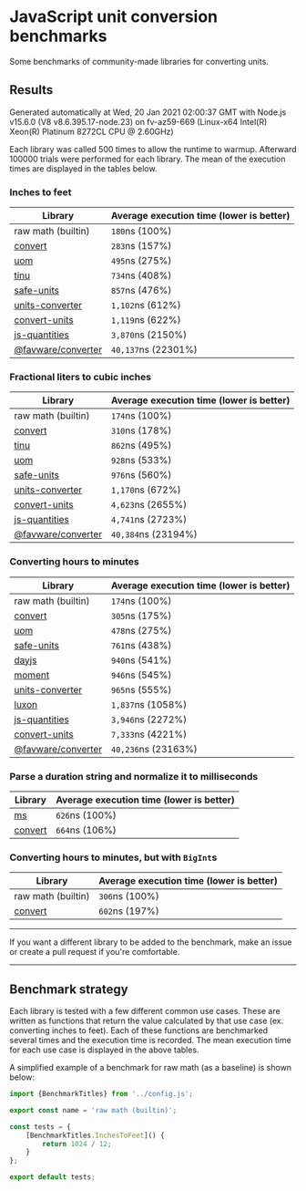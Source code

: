 # JavaScript unit conversion benchmarks

Some benchmarks of community-made libraries for converting units.

## Results

<!-- beginblock(results) -->

Generated automatically at Wed, 20 Jan 2021 02:00:37 GMT with Node.js v15.6.0 (V8 v8.6.395.17-node.23) on fv-az59-669 (Linux-x64 Intel(R) Xeon(R) Platinum 8272CL CPU @ 2.60GHz)

Each library was called 500 times to allow the runtime to warmup.
Afterward 100000 trials were performed for each library.
The mean of the execution times are displayed in the tables below.

### Inches to feet

| Library                                                            | Average execution time (lower is better) |
| ------------------------------------------------------------------ | ---------------------------------------- |
| raw math (builtin)                                                 | `180`ns (100%)                           |
| [convert](https://npmjs.com/package/convert)                       | `283`ns (157%)                           |
| [uom](https://npmjs.com/package/uom)                               | `495`ns (275%)                           |
| [tinu](https://npmjs.com/package/tinu)                             | `734`ns (408%)                           |
| [safe-units](https://npmjs.com/package/safe-units)                 | `857`ns (476%)                           |
| [units-converter](https://npmjs.com/package/units-converter)       | `1,102`ns (612%)                         |
| [convert-units](https://npmjs.com/package/convert-units)           | `1,119`ns (622%)                         |
| [js-quantities](https://npmjs.com/package/js-quantities)           | `3,870`ns (2150%)                        |
| [@favware/converter](https://npmjs.com/package/@favware/converter) | `40,137`ns (22301%)                      |

### Fractional liters to cubic inches

| Library                                                            | Average execution time (lower is better) |
| ------------------------------------------------------------------ | ---------------------------------------- |
| raw math (builtin)                                                 | `174`ns (100%)                           |
| [convert](https://npmjs.com/package/convert)                       | `310`ns (178%)                           |
| [tinu](https://npmjs.com/package/tinu)                             | `862`ns (495%)                           |
| [uom](https://npmjs.com/package/uom)                               | `928`ns (533%)                           |
| [safe-units](https://npmjs.com/package/safe-units)                 | `976`ns (560%)                           |
| [units-converter](https://npmjs.com/package/units-converter)       | `1,170`ns (672%)                         |
| [convert-units](https://npmjs.com/package/convert-units)           | `4,623`ns (2655%)                        |
| [js-quantities](https://npmjs.com/package/js-quantities)           | `4,741`ns (2723%)                        |
| [@favware/converter](https://npmjs.com/package/@favware/converter) | `40,384`ns (23194%)                      |

### Converting hours to minutes

| Library                                                            | Average execution time (lower is better) |
| ------------------------------------------------------------------ | ---------------------------------------- |
| raw math (builtin)                                                 | `174`ns (100%)                           |
| [convert](https://npmjs.com/package/convert)                       | `305`ns (175%)                           |
| [uom](https://npmjs.com/package/uom)                               | `478`ns (275%)                           |
| [safe-units](https://npmjs.com/package/safe-units)                 | `761`ns (438%)                           |
| [dayjs](https://npmjs.com/package/dayjs)                           | `940`ns (541%)                           |
| [moment](https://npmjs.com/package/moment)                         | `946`ns (545%)                           |
| [units-converter](https://npmjs.com/package/units-converter)       | `965`ns (555%)                           |
| [luxon](https://npmjs.com/package/luxon)                           | `1,837`ns (1058%)                        |
| [js-quantities](https://npmjs.com/package/js-quantities)           | `3,946`ns (2272%)                        |
| [convert-units](https://npmjs.com/package/convert-units)           | `7,333`ns (4221%)                        |
| [@favware/converter](https://npmjs.com/package/@favware/converter) | `40,236`ns (23163%)                      |

### Parse a duration string and normalize it to milliseconds

| Library                                      | Average execution time (lower is better) |
| -------------------------------------------- | ---------------------------------------- |
| [ms](https://npmjs.com/package/ms)           | `626`ns (100%)                           |
| [convert](https://npmjs.com/package/convert) | `664`ns (106%)                           |

### Converting hours to minutes, but with `BigInt`s

| Library                                      | Average execution time (lower is better) |
| -------------------------------------------- | ---------------------------------------- |
| raw math (builtin)                           | `306`ns (100%)                           |
| [convert](https://npmjs.com/package/convert) | `602`ns (197%)                           |

<!-- endblock(results) -->

---

If you want a different library to be added to the benchmark, make an issue or create a pull request if you're comfortable.

---

## Benchmark strategy

Each library is tested with a few different common use cases.
These are written as functions that return the value calculated by that use case (ex. converting inches to feet).
Each of these functions are benchmarked several times and the execution time is recorded.
The mean execution time for each use case is displayed in the above tables.

A simplified example of a benchmark for raw math (as a baseline) is shown below:

```js
import {BenchmarkTitles} from '../config.js';

export const name = 'raw math (builtin)';

const tests = {
	[BenchmarkTitles.InchesToFeet]() {
		return 1024 / 12;
	}
};

export default tests;
```
